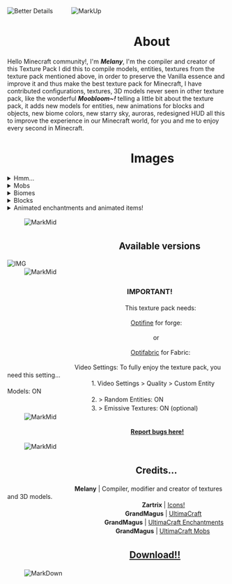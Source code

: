![Better Details](https://i.imgur.com/2xE3DHN.png)
ㅤㅤㅤ![MarkUp](https://i.imgur.com/Ax2PEYh.png)

# ㅤㅤㅤㅤㅤㅤㅤㅤㅤㅤㅤ  About

Hello Minecraft community!, I'm ***Melany***, I'm the compiler and creator of this Texture Pack I did this to compile models, entities, textures from the texture pack mentioned above, in order to preserve the Vanilla essence and improve it and thus make the best texture pack for Minecraft, I have contributed configurations, textures, 3D models never seen in other texture pack, like the wonderful ***Moobloom~!*** telling a little bit about the texture pack, it adds new models for entities, new animations for blocks and objects, new biome colors, new starry sky, auroras, redesigned HUD all this to improve the experience in our Minecraft world, for you and me to enjoy every second in Minecraft.

# ㅤㅤㅤㅤㅤㅤㅤㅤㅤㅤㅤImages
<details><summary>Hmm...</summary>
<p>

#### ㅤㅤㅤㅤㅤㅤㅤㅤㅤㅤㅤㅤㅤㅤㅤㅤㅤㅤㅤㅤㅤㅤㅤThat's it... a Moobloom!

![Moobloom](https://i.imgur.com/ypcSecF.jpeg)
</p>
</details>

<details><summary>Mobs</summary>
<p>

#### ㅤㅤㅤㅤㅤㅤㅤㅤㅤㅤㅤㅤㅤㅤㅤMobs with variants depending on biome or probability ✨.

![IMG](https://i.ibb.co/VTm1CDb/1.png)

![IMG](https://i.ibb.co/x7xTYsc/2.png)

</p>
</details>

<details><summary>Biomes</summary>
<p>

#### ㅤㅤㅤㅤㅤㅤㅤㅤㅤㅤㅤㅤㅤㅤㅤㅤㅤㅤㅤㅤㅤㅤㅤㅤWonderful biomes!

![IMG](https://i.ibb.co/7NgBbck/3.png)

</p>
</details>

<details><summary>Blocks</summary>
<p>

#### ㅤㅤㅤㅤㅤㅤㅤㅤㅤㅤㅤㅤㅤㅤ3D blocks, connected textures, luminescence and more!

![IMG](https://i.ibb.co/m9b5v73/4.png)

</p>
</details>

<details><summary>Animated enchantments and animated items!</summary>
<p>

#### ㅤㅤㅤㅤㅤㅤㅤㅤㅤㅤㅤㅤㅤㅤㅤㅤㅤㅤAnimations in enchanted books and Items

ㅤㅤㅤㅤㅤㅤㅤㅤㅤ![IMG](https://i.ibb.co/9sT19tB/ezgif-3-102c4d87f8.gif)

#### ㅤㅤㅤㅤㅤㅤㅤㅤㅤㅤㅤㅤㅤㅤㅤㅤㅤㅤㅤㅤㅤAnimated and varied items

ㅤㅤㅤㅤㅤㅤㅤㅤㅤ![IMG](https://i.imgur.com/UdElclO.gif)
</p>
</details>

ㅤㅤㅤ![MarkMid](https://i.imgur.com/sUpjK34.png)

## ㅤㅤㅤㅤㅤㅤㅤㅤㅤㅤㅤㅤㅤ Available versions

![IMG](https://i.imgur.com/QACScbP.png)
<br>
ㅤㅤㅤ![MarkMid](https://i.imgur.com/sUpjK34.png)
### ㅤㅤㅤㅤㅤㅤㅤㅤㅤㅤㅤㅤㅤ ㅤㅤㅤㅤㅤIMPORTANT!

ㅤㅤㅤㅤㅤㅤㅤㅤㅤㅤㅤㅤㅤㅤㅤㅤㅤㅤㅤㅤㅤThis texture pack needs:
 
ㅤㅤㅤㅤㅤㅤㅤㅤㅤㅤㅤㅤㅤㅤㅤㅤㅤㅤㅤㅤㅤㅤ[Optifine](https://optifine.net/downloads) for forge:

 
ㅤㅤㅤㅤㅤㅤㅤㅤㅤㅤㅤㅤㅤㅤㅤㅤㅤㅤㅤㅤㅤㅤㅤㅤㅤㅤor
 
ㅤㅤㅤㅤㅤㅤㅤㅤㅤㅤㅤㅤㅤㅤㅤㅤㅤㅤㅤㅤㅤㅤ[Optifabric](https://www.curseforge.com/minecraft/mc-mods/optifabric) for Fabric:

 
ㅤㅤㅤㅤㅤㅤㅤㅤㅤㅤㅤㅤVideo Settings: To fully enjoy the texture pack, you need this setting...
<br>ㅤㅤㅤㅤㅤㅤㅤㅤㅤㅤㅤㅤㅤㅤㅤ1. Video Settings > Quality > Custom Entity Models: ON
<br>ㅤㅤㅤㅤㅤㅤㅤㅤㅤㅤㅤㅤㅤㅤㅤ2. > Random Entities: ON
<br>ㅤㅤㅤㅤㅤㅤㅤㅤㅤㅤㅤㅤㅤㅤㅤ3. > Emissive Textures: ON (optional)
<br>
ㅤㅤㅤ![MarkMid](https://i.imgur.com/sUpjK34.png)

ㅤㅤㅤㅤㅤㅤㅤㅤㅤㅤㅤㅤㅤㅤㅤㅤㅤㅤㅤㅤㅤㅤ[**Report bugs here!**](https://github.com/MelanyCoffee/Better_Details/issues)

ㅤㅤㅤ![MarkMid](https://i.imgur.com/sUpjK34.png)

## ㅤㅤㅤㅤㅤㅤㅤㅤㅤㅤㅤㅤㅤ ㅤㅤCredits...

ㅤㅤㅤㅤㅤㅤㅤㅤㅤㅤㅤㅤ**Melany** | Compiler, modifier and creator of textures and 3D models.
<br>
ㅤㅤㅤㅤㅤㅤㅤㅤㅤㅤㅤㅤㅤㅤㅤㅤㅤㅤㅤㅤㅤㅤㅤㅤ**Zartrix** | [Icons!](https://www.curseforge.com/minecraft/texture-packs/icons)
<br>
ㅤㅤㅤㅤㅤㅤㅤㅤㅤㅤㅤㅤㅤㅤㅤㅤㅤㅤㅤㅤㅤ**GrandMagus** | [UltimaCraft](https://www.curseforge.com/minecraft/texture-packs/ultimacraft)
<br>
ㅤㅤㅤㅤㅤㅤㅤㅤㅤㅤㅤㅤㅤㅤㅤㅤㅤ  **GrandMagus** | [UltimaCraft Enchantments](https://www.curseforge.com/minecraft/texture-packs/ultimacraft-enchantments)
<br>
ㅤㅤㅤㅤㅤㅤㅤㅤㅤㅤㅤㅤㅤㅤㅤㅤㅤㅤㅤ  **GrandMagus** | [UltimaCraft Mobs](https://www.curseforge.com/minecraft/texture-packs/ultimacraft-mobs)
<br>
## ㅤㅤㅤㅤㅤㅤㅤㅤㅤㅤㅤㅤㅤ ㅤ   [Download!!](https://github.com/MelanyCoffee/Better_Details/releases)

ㅤㅤㅤ![MarkDown](https://i.imgur.com/J4FPDFd.png)
